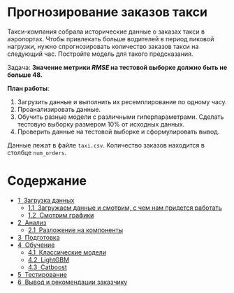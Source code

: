 #  Прогнозирование заказов такси

Такси-компания собрала исторические данные о заказах такси в аэропортах. Чтобы привлекать больше водителей в период пиковой нагрузки, нужно спрогнозировать количество заказов такси на следующий час. Постройте модель для такого предсказания.

Задача: **Значение метрики *RMSE* на тестовой выборке должно быть не больше 48.**

**План работы**:

1. Загрузить данные и выполнить их ресемплирование по одному часу.
2. Проанализировать данные.
3. Обучить разные модели с различными гиперпараметрами. Сделать тестовую выборку размером 10% от исходных данных.
4. Проверить данные на тестовой выборке и сформулировать вывод.


Данные лежат в файле `taxi.csv`. Количество заказов находится в столбце `num_orders`.

<h1>Содержание<span class="tocSkip"></span></h1>
<div class="toc"><ul class="toc-item"><li><span><a href="#Загрузка-данных" data-toc-modified-id="Загрузка-данных-1"><span class="toc-item-num">1&nbsp;&nbsp;</span>Загрузка данных</a></span><ul class="toc-item"><li><span><a href="#Загружаем-данные-и-смотрим,-с-чем-нам-придется-работать" data-toc-modified-id="Загружаем-данные-и-смотрим,-с-чем-нам-придется-работать-1.1"><span class="toc-item-num">1.1&nbsp;&nbsp;</span>Загружаем данные и смотрим, с чем нам придется работать</a></span></li><li><span><a href="#Смотрим-графики" data-toc-modified-id="Смотрим-графики-1.2"><span class="toc-item-num">1.2&nbsp;&nbsp;</span>Смотрим графики</a></span></li></ul></li><li><span><a href="#Анализ" data-toc-modified-id="Анализ-2"><span class="toc-item-num">2&nbsp;&nbsp;</span>Анализ</a></span><ul class="toc-item"><li><span><a href="#Разложение-на-компоненты" data-toc-modified-id="Разложение-на-компоненты-2.1"><span class="toc-item-num">2.1&nbsp;&nbsp;</span>Разложение на компоненты</a></span></li></ul></li><li><span><a href="#Подготовка" data-toc-modified-id="Подготовка-3"><span class="toc-item-num">3&nbsp;&nbsp;</span>Подготовка</a></span></li><li><span><a href="#Обучение" data-toc-modified-id="Обучение-4"><span class="toc-item-num">4&nbsp;&nbsp;</span>Обучение</a></span><ul class="toc-item"><li><span><a href="#Классические-модели" data-toc-modified-id="Классические-модели-4.1"><span class="toc-item-num">4.1&nbsp;&nbsp;</span>Классические модели</a></span></li><li><span><a href="#LightGBM" data-toc-modified-id="LightGBM-4.2"><span class="toc-item-num">4.2&nbsp;&nbsp;</span>LightGBM</a></span></li><li><span><a href="#Catboost" data-toc-modified-id="Catboost-4.3"><span class="toc-item-num">4.3&nbsp;&nbsp;</span>Catboost</a></span></li></ul></li><li><span><a href="#Тестирование" data-toc-modified-id="Тестирование-5"><span class="toc-item-num">5&nbsp;&nbsp;</span>Тестирование</a></span></li><li><span><a href="#Вывод и рекомендации заказчику" data-toc-modified-id="Вывод и рекомендации заказчику-6"><span class="toc-item-num">6&nbsp;&nbsp;</span>Вывод и рекомендации заказчику</a></span></li></ul></div>
